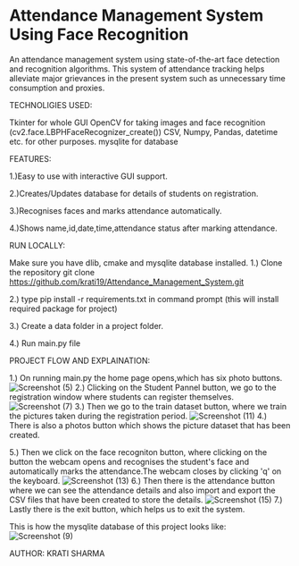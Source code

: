 
# Attendance Management System Using Face Recognition

An attendance management system using state-of-the-art face 
detection and recognition algorithms. This system of attendance 
tracking helps alleviate major grievances in the present system 
such as unnecessary time consumption and proxies.

TECHNOLIGIES USED:

Tkinter for whole GUI
OpenCV for taking images and face recognition (cv2.face.LBPHFaceRecognizer_create())
CSV, Numpy, Pandas, datetime etc. for other purposes.
mysqlite for database

FEATURES:

1.)Easy to use with interactive GUI support.

2.)Creates/Updates database for details of students on registration.

3.)Recognises faces and marks attendance automatically.

4.)Shows name,id,date,time,attendance status after marking attendance.

RUN LOCALLY:

Make sure you have dlib, cmake and mysqlite database installed.
1.) Clone the repository 
    git clone https://github.com/krati19/Attendance_Management_System.git
    
2.) type pip install -r requirements.txt in command prompt
    (this will install required package for project)
    
3.) Create a data folder in a project folder.

4.) Run main.py file

PROJECT FLOW AND EXPLAINATION:

1.) On running main.py the home page opens,which has six photo buttons.
    ![Screenshot (5)](https://user-images.githubusercontent.com/92323422/170815872-122fbbd6-4db9-439b-a33d-2dce7f7301e2.png)
2.) Clicking on the Student Pannel button, we go to the registration window where students can register themselves.
    ![Screenshot (7)](https://user-images.githubusercontent.com/92323422/170815876-a92fba60-2343-470d-9860-9b7a1ab48d55.png)
3.) Then we go to the train dataset button, where we train the pictures taken during the registration period.
    ![Screenshot (11)](https://user-images.githubusercontent.com/92323422/170815905-69d9dd7c-03a7-4160-a57c-810084810dd5.png)
4.) There is also a photos button which shows the picture dataset that has been created.

5.) Then we click on the face recogniton button, where clicking on the button the webcam opens and recognises the student's face and automatically marks the attendance.The webcam closes by clicking 'q' on the keyboard.
    ![Screenshot (13)](https://user-images.githubusercontent.com/92323422/170815915-acb11163-d1a9-4526-b8e3-68ced66cd5bf.png)
6.) Then there is the attendance button where we can see the attendance details and also import and export the CSV files that have been created to store the details.
    ![Screenshot (15)](https://user-images.githubusercontent.com/92323422/170815920-ece90e94-9a1b-4bcd-924e-2a7f0bbb38f6.png)
7.) Lastly there is the exit button, which helps us to exit the system.

This is how the mysqlite database of this project looks like:
    ![Screenshot (9)](https://user-images.githubusercontent.com/92323422/170815926-fabb73cf-b504-472d-8655-ef9a86c5ebe7.png)

AUTHOR:
KRATI SHARMA
